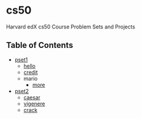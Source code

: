 # cs50
Harvard edX cs50 Course Problem Sets and Projects

## Table of Contents

- [pset1](/pset1)
  * [hello](/pset1/hello)
  * [credit](/pset1/credit)
  * mario
    + [more](/pset1/mario/more)
- [pset2](/pset2)
  * [caesar](/pset2/caesar)
  * [vigenere](/pset2/vigenere)
  * [crack](/pset2/crack)
##
